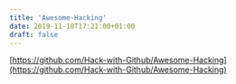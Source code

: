 ```yaml
---
title: 'Awesome-Hacking'
date: 2019-11-18T17:21:00+01:00
draft: false
---
```


[https://github.com/Hack-with-Github/Awesome-Hacking](https://github.com/Hack-with-Github/Awesome-Hacking)